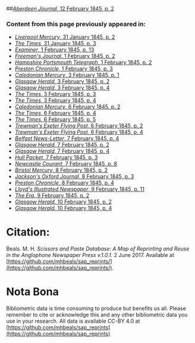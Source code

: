 ##[*Aberdeen Journal*, 12 February 1845, p. 2](https://mhbeals.github.io/sap_html/Aberdeen-Journal/Aberdeen-Journal-12-February-1845-p-2)

### Content from this page previously appeared in:
+ [*Liverpool Mercury*, 31 January 1845, p. 2](https://mhbeals.github.io/sap_html/Liverpool-Mercury/Liverpool-Mercury-31-January-1845-p-2)
+ [*The Times*, 31 January 1845, p. 3](https://mhbeals.github.io/sap_html/The-Times/The-Times-31-January-1845-p-3)
+ [*Examiner*, 1 February 1845, p. 13](https://mhbeals.github.io/sap_html/Examiner/Examiner-1-February-1845-p-13)
+ [*Freeman's Journal*, 1 February 1845, p. 2](https://mhbeals.github.io/sap_html/Freeman's-Journal/Freeman's-Journal-1-February-1845-p-2)
+ [*Hampshire Portsmouth Telegraph*, 1 February 1845, p. 2](https://mhbeals.github.io/sap_html/Hampshire-Portsmouth-Telegraph/Hampshire-Portsmouth-Telegraph-1-February-1845-p-2)
+ [*Preston Chronicle*, 1 February 1845, p. 3](https://mhbeals.github.io/sap_html/Preston-Chronicle/Preston-Chronicle-1-February-1845-p-3)
+ [*Caledonian Mercury*, 3 February 1845, p. 1](https://mhbeals.github.io/sap_html/Caledonian-Mercury/Caledonian-Mercury-3-February-1845-p-1)
+ [*Glasgow Herald*, 3 February 1845, p. 2](https://mhbeals.github.io/sap_html/Glasgow-Herald/Glasgow-Herald-3-February-1845-p-2)
+ [*Glasgow Herald*, 3 February 1845, p. 4](https://mhbeals.github.io/sap_html/Glasgow-Herald/Glasgow-Herald-3-February-1845-p-4)
+ [*The Times*, 3 February 1845, p. 3](https://mhbeals.github.io/sap_html/The-Times/The-Times-3-February-1845-p-3)
+ [*The Times*, 3 February 1845, p. 4](https://mhbeals.github.io/sap_html/The-Times/The-Times-3-February-1845-p-4)
+ [*Caledonian Mercury*, 6 February 1845, p. 2](https://mhbeals.github.io/sap_html/Caledonian-Mercury/Caledonian-Mercury-6-February-1845-p-2)
+ [*The Times*, 6 February 1845, p. 4](https://mhbeals.github.io/sap_html/The-Times/The-Times-6-February-1845-p-4)
+ [*The Times*, 6 February 1845, p. 5](https://mhbeals.github.io/sap_html/The-Times/The-Times-6-February-1845-p-5)
+ [*Trewman's Exeter Flying Post*, 6 February 1845, p. 2](https://mhbeals.github.io/sap_html/Trewman's-Exeter-Flying-Post/Trewman's-Exeter-Flying-Post-6-February-1845-p-2)
+ [*Trewman's Exeter Flying Post*, 6 February 1845, p. 4](https://mhbeals.github.io/sap_html/Trewman's-Exeter-Flying-Post/Trewman's-Exeter-Flying-Post-6-February-1845-p-4)
+ [*Belfast News-Letter*, 7 February 1845, p. 4](https://mhbeals.github.io/sap_html/Belfast-News-Letter/Belfast-News-Letter-7-February-1845-p-4)
+ [*Glasgow Herald*, 7 February 1845, p. 2](https://mhbeals.github.io/sap_html/Glasgow-Herald/Glasgow-Herald-7-February-1845-p-2)
+ [*Glasgow Herald*, 7 February 1845, p. 4](https://mhbeals.github.io/sap_html/Glasgow-Herald/Glasgow-Herald-7-February-1845-p-4)
+ [*Hull Packet*, 7 February 1845, p. 3](https://mhbeals.github.io/sap_html/Hull-Packet/Hull-Packet-7-February-1845-p-3)
+ [*Newcastle Courant*, 7 February 1845, p. 8](https://mhbeals.github.io/sap_html/Newcastle-Courant/Newcastle-Courant-7-February-1845-p-8)
+ [*Bristol Mercury*, 8 February 1845, p. 2](https://mhbeals.github.io/sap_html/Bristol-Mercury/Bristol-Mercury-8-February-1845-p-2)
+ [*Jackson's Oxford Journal*, 8 February 1845, p. 3](https://mhbeals.github.io/sap_html/Jackson's-Oxford-Journal/Jackson's-Oxford-Journal-8-February-1845-p-3)
+ [*Preston Chronicle*, 8 February 1845, p. 4](https://mhbeals.github.io/sap_html/Preston-Chronicle/Preston-Chronicle-8-February-1845-p-4)
+ [*Lloyd's Illustrated Newspaper*, 9 February 1845, p. 11](https://mhbeals.github.io/sap_html/Lloyd's-Illustrated-Newspaper/Lloyd's-Illustrated-Newspaper-9-February-1845-p-11)
+ [*The Era*, 9 February 1845, p. 2](https://mhbeals.github.io/sap_html/The-Era/The-Era-9-February-1845-p-2)
+ [*Glasgow Herald*, 10 February 1845, p. 2](https://mhbeals.github.io/sap_html/Glasgow-Herald/Glasgow-Herald-10-February-1845-p-2)
+ [*Glasgow Herald*, 10 February 1845, p. 4](https://mhbeals.github.io/sap_html/Glasgow-Herald/Glasgow-Herald-10-February-1845-p-4)
                    
# Citation: 

Beals. M. H. *Scissors and Paste Database: A Map of Reprinting and Reuse in the Anglophone Newspaper Press v.1.0.1.* 2 June 2017. Available at [https://github.com/mhbeals/sap_reprints/](https://github.com/mhbeals/sap_reprints/). 
                    
# Nota Bona

Bibliometric data is time consuming to produce but benefits us all. Please remember to cite or acknowledge this and any other bibliometric data you use in your research. All data is available CC-BY 4.0 at [https://github.com/mhbeals/sap_reprints](https://github.com/mhbeals/sap_reprints)